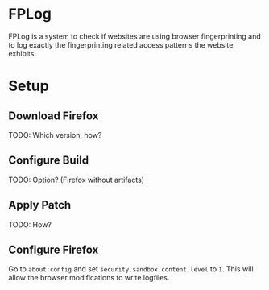 # FPLog
FPLog is a system to check if websites are using browser fingerprinting and to log exactly the fingerprinting related access patterns the website exhibits.

# Setup
## Download Firefox
TODO: Which version, how?

## Configure Build
TODO: Option? (Firefox without artifacts)

## Apply Patch
TODO: How?

## Configure Firefox
Go to `about:config` and set `security.sandbox.content.level` to `1`.
This will allow the browser modifications to write logfiles.


